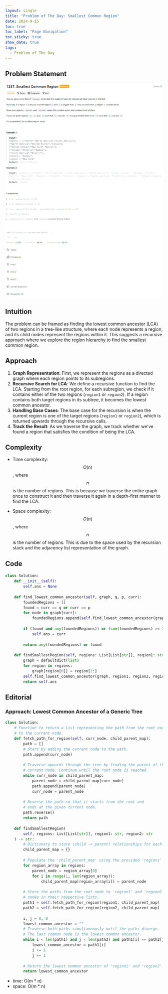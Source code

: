 ```yaml
---
layout: single
title: "Problem of The Day: Smallest Common Region"
date: 2024-9-15
toc: true
toc_label: "Page Navigation"
toc_sticky: true
show_date: true
tags:
  - Problem of The Day
---
```


## Problem Statement

![problem](/assets/images/2024-09-15_19-33-01-problem-1257.png)

## Intuition

The problem can be framed as finding the lowest common ancestor (LCA) of two regions in a tree-like structure, where each node represents a region, and its child nodes represent the regions within it. This suggests a recursive approach where we explore the region hierarchy to find the smallest common region.

## Approach

1. **Graph Representation**: First, we represent the regions as a directed graph where each region points to its subregions.
2. **Recursive Search for LCA**: We define a recursive function to find the LCA. Starting from the root region, for each subregion, we check if it contains either of the two regions (`region1` or `region2`). If a region contains both target regions in its subtree, it becomes the lowest common ancestor.
3. **Handling Base Cases**: The base case for the recursion is when the current region is one of the target regions (`region1` or `region2`), which is returned upwards through the recursive calls.
4. **Track the Result**: As we traverse the graph, we track whether we've found a region that satisfies the condition of being the LCA.

## Complexity

- Time complexity:
  $$O(n)$$, where $$n$$ is the number of regions. This is because we traverse the entire graph once to construct it and then traverse it again in a depth-first manner to find the LCA.

- Space complexity:
  $$O(n)$$, where $$n$$ is the number of regions. This is due to the space used by the recursion stack and the adjacency list representation of the graph.

## Code

```python
class Solution:
    def __init__(self):
        self.ans = None

    def find_lowest_common_ancestor(self, graph, q, p, curr):
        foundedRegions = []
        found = curr == q or curr == p
        for node in graph[curr]:
            foundedRegions.append(self.find_lowest_common_ancestor(graph, q, p, node))

        if (found and any(foundedRegions)) or (sum(foundedRegions) >= 2):
            self.ans = curr

        return any(foundedRegions) or found

    def findSmallestRegion(self, regions: List[List[str]], region1: str, region2: str) -> str:
        graph = defaultdict(list)
        for region in regions:
            graph[region[0]] = region[1:]
        self.find_lowest_common_ancestor(graph, region1, region2, regions[0][0])
        return self.ans
```

## Editorial

### Approach: Lowest Common Ancestor of a Generic Tree

```python
class Solution:
    # Function to return a list representing the path from the root node
    # to the current node.
    def fetch_path_for_region(self, curr_node, child_parent_map):
        path = []
        # Start by adding the current node to the path.
        path.append(curr_node)

        # Traverse upwards through the tree by finding the parent of the
        # current node. Continue until the root node is reached.
        while curr_node in child_parent_map:
            parent_node = child_parent_map[curr_node]
            path.append(parent_node)
            curr_node = parent_node

        # Reverse the path so that it starts from the root and
        # ends at the given current node.
        path.reverse()
        return path

    def findSmallestRegion(
        self, regions: List[List[str]], region1: str, region2: str
    ) -> str:
        # Dictionary to store (child -> parent) relationships for each region.
        child_parent_map = {}

        # Populate the 'child_parent_map' using the provided 'regions' list.
        for region_array in regions:
            parent_node = region_array[0]
            for i in range(1, len(region_array)):
                child_parent_map[region_array[i]] = parent_node

        # Store the paths from the root node to 'region1' and 'region2'
        # nodes in their respective lists.
        path1 = self.fetch_path_for_region(region1, child_parent_map)
        path2 = self.fetch_path_for_region(region2, child_parent_map)

        i, j = 0, 0
        lowest_common_ancestor = ""
        # Traverse both paths simultaneously until the paths diverge.
        # The last common node is the lowest common ancestor.
        while i < len(path1) and j < len(path2) and path1[i] == path2[j]:
            lowest_common_ancestor = path1[i]
            i += 1
            j += 1

        # Return the lowest common ancestor of 'region1' and 'region2'.
        return lowest_common_ancestor
```

- time: O(m \* n)
- space: O(m \* n)
